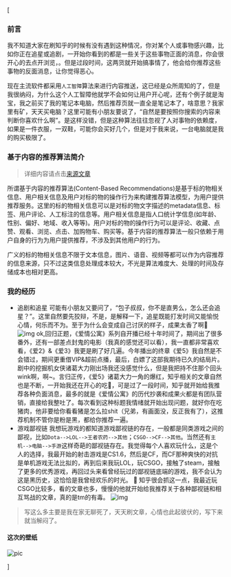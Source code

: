 [<article class="markdown-body">
<h3 id="前言">前言</h3>
<p>我不知道大家在刷知乎的时候有没有遇到这种情况，你对某个人或事物感兴趣，比如你正在追星或追剧，一开始你看到的都是一些关于这些事物正面的消息，你会很开心的去点开浏览，。但是过段时间，这两货就开始搞事情了，他会给你推荐这些事物的反面消息，让你觉得恶心。</p>
<p>现在主流软件都采用<code class="language-plaintext highlighter-rouge">人工智障</code>算法来进行内容推送，这已经是众所周知的了，但是我很纳闷，为什么这个人工智障他就学不会如何让用户开心呢，还有个例子就是淘宝，我之前买了我的笔记本电脑，然后推荐页就一直全是笔记本了，啥意思？我家里有矿，天天买电脑？这里可能有小朋友要说了，“自然是要按照你搜索的内容来判断你喜欢什么啊”。是这样没错，但是这种算法往往忽视了人对事物的依赖度，如果是一件衣服，一双鞋，可能你会买好几个，但是对于我来说，一台电脑就是我的购买极限了。</p>
<h3 id="基于内容的推荐算法简介">基于内容的推荐算法简介</h3>
<blockquote>
<p>详细内容请点击<a href="https://zhuanlan.zhihu.com/p/80068528">来源文章</a></p>
</blockquote>
<p>所谓基于内容的推荐算法(Content-Based Recommendations)是基于标的物相关信息、用户相关信息及用户对标的物的操作行为来构建推荐算法模型，为用户提供推荐服务。这里的标的物相关信息可以是对标的物文字描述的metadata信息、标签、用户评论、人工标注的信息等。用户相关信息是指人口统计学信息(如年龄、性别、偏好、地域、收入等等)。用户对标的物的操作行为可以是评论、收藏、点赞、观看、浏览、点击、加购物车、购买等。基于内容的推荐算法一般只依赖于用户自身的行为为用户提供推荐，不涉及到其他用户的行为。</p>
<p>广义的标的物相关信息不限于文本信息，图片、语音、视频等都可以作为内容推荐的信息来源，只不过这类信息处理成本较大，不光是算法难度大、处理的时间及存储成本也相对更高。</p>
<h3 id="我的经历">我的经历</h3>
<ul>
<li>追剧和追星
可能有小朋友又要问了，“包子叔叔，你不是直男么，怎么还会追星？”。这里自然要先狡辩，不是，是解释一下，追星既能打发时间又能愉悦心情，何乐而不为。至于为什么会变成自己讨厌的样子，成果太香了啊🤪
<img alt="img" src="https://lz.sinaimg.cn/osj1080/ebeef3aaly3gbzi2chuapj20zk0nsdio.jpg"/>
ok,回归正题，《爱情公寓》系列自开播已经十年时间了，期间出了很多番外，还有一部差点封鬼的电影（我真的感觉还可以看），我一直都非常喜欢看，《爱2》&amp;《爱3》我更是刷了好几遍。今年播出的终章《爱5》我自然是不会错过，期间更重借VIP&amp;超前点播，最后，白嫖了这部我期待已久的结局片。剧中的挖掘机女侠诸葛大力刚出场我还没感觉什么，但是我把持不住那个回头wink啊，啊~。言归正传，《爱5》诸葛大力一角的爆红，知乎相关的文章自然也是不断，一开始我还在开心的吃🍉，可是过了一段时间，知乎就开始给我推荐各种负面消息，最多的就是《爱情公寓》的历代抄袭和成果火都是有团队营销，直接给我整吐了。每次看到这种标题我情绪就开始出现问题，就好你在吃猪肉，他非要给你看看猪是怎么拉shit（兄弟，有画面没，反正我有了），这推荐机制不管你是粉是黑，都给你推荐一遍。</li>
<li>游戏鄙视链
我想玩游戏的都知道游戏鄙视链的存在，一般都是同类游戏之间的鄙视，比如<code class="language-plaintext highlighter-rouge">Dota--&gt;LOL--&gt;王者农药--&gt;其他</code>；<code class="language-plaintext highlighter-rouge">CSGO--&gt;CF--&gt;其他</code>。当然还有<code class="language-plaintext highlighter-rouge">主机--&gt;电脑--&gt;手游</code>这样奇葩的鄙视链存在。我觉得每个人喜欢玩什么，这是个人的选择，我最开始的射击游戏是CS1.6，然后是CF，而CF那种爽快的对抗是单机游戏无法比拟的，再到后来我玩LOL，玩CSGO，接触了steam，接触了更多的优秀游戏，再回过头来看曾经玩过的鄙视链底端的游戏，我不会认为这是黑历史，这恰恰是我曾经欢乐的时光。
🚧
知乎很会抓这一点，我最近玩CSGO比较多，看的文章也多，慢慢的他就开始给我推荐关于各种鄙视链和相互骂战的文章，真的是tm的有毒。
<img alt="img" src="https://lz.sinaimg.cn/osj1080/ebeef3aaly3gbzirglelcj208x08wjrm.jpg"/></li>
</ul>
<blockquote>
<p>写这么多主要是我在家无聊死了，天天刷文章，心情也此起彼伏的，写下来就当解闷了。</p>
</blockquote>
<h4 id="这次的壁纸">这次的壁纸</h4>
<p><img alt="pic" src="https://lz.sinaimg.cn/osj1080/ebeef3aaly3gbzivyb2xwj20td135ad7.jpg"/></p>
</article>]